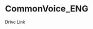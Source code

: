 # CommonVoice_ENG

[Drive Link](https://drive.google.com/drive/folders/1kyWIO2sjrsp_KdLbhqYXxH98dnI7rBKR?usp=sharing)
